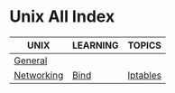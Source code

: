 # Unix All Index

|UNIX|LEARNING|TOPICS|
|---|---|---|
|[General](unix-general)|||
|[Networking](unix-networking)|[Bind](unix-networking#bind)|[Iptables](unix-networking#iptables)|